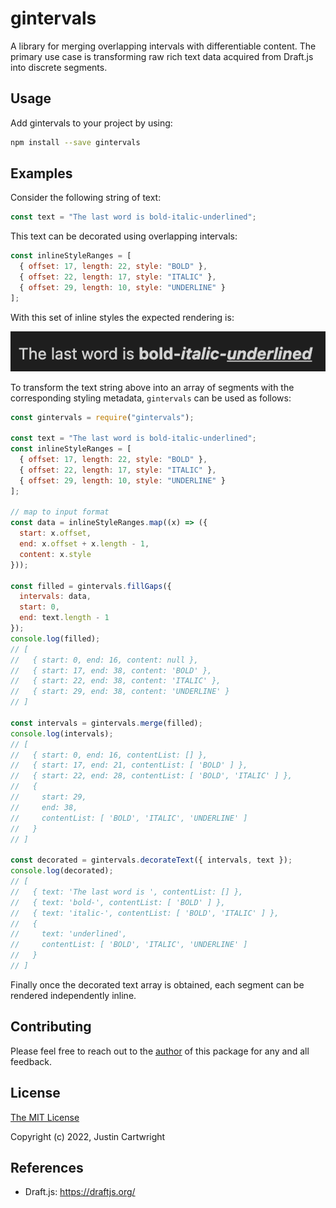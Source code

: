 # gintervals

A library for merging overlapping intervals with differentiable content. The primary use case is transforming
raw rich text data acquired from Draft.js into discrete segments.

## Usage

Add gintervals to your project by using:

```sh
npm install --save gintervals
```

## Examples

Consider the following string of text:

```js
const text = "The last word is bold-italic-underlined";
```

This text can be decorated using overlapping intervals:

```js
const inlineStyleRanges = [
  { offset: 17, length: 22, style: "BOLD" },
  { offset: 22, length: 17, style: "ITALIC" },
  { offset: 29, length: 10, style: "UNDERLINE" }
];
```

With this set of inline styles the expected rendering is:

![rendered text](./assets/rendered.png)

To transform the text string above into an array of segments with the
corresponding styling metadata, `gintervals` can be used as follows:

```js
const gintervals = require("gintervals");

const text = "The last word is bold-italic-underlined";
const inlineStyleRanges = [
  { offset: 17, length: 22, style: "BOLD" },
  { offset: 22, length: 17, style: "ITALIC" },
  { offset: 29, length: 10, style: "UNDERLINE" }
];

// map to input format
const data = inlineStyleRanges.map((x) => ({
  start: x.offset,
  end: x.offset + x.length - 1,
  content: x.style
}));

const filled = gintervals.fillGaps({
  intervals: data,
  start: 0,
  end: text.length - 1
});
console.log(filled);
// [
//   { start: 0, end: 16, content: null },
//   { start: 17, end: 38, content: 'BOLD' },
//   { start: 22, end: 38, content: 'ITALIC' },
//   { start: 29, end: 38, content: 'UNDERLINE' }
// ]

const intervals = gintervals.merge(filled);
console.log(intervals);
// [
//   { start: 0, end: 16, contentList: [] },
//   { start: 17, end: 21, contentList: [ 'BOLD' ] },
//   { start: 22, end: 28, contentList: [ 'BOLD', 'ITALIC' ] },
//   {
//     start: 29,
//     end: 38,
//     contentList: [ 'BOLD', 'ITALIC', 'UNDERLINE' ]
//   }
// ]

const decorated = gintervals.decorateText({ intervals, text });
console.log(decorated);
// [
//   { text: 'The last word is ', contentList: [] },
//   { text: 'bold-', contentList: [ 'BOLD' ] },
//   { text: 'italic-', contentList: [ 'BOLD', 'ITALIC' ] },
//   {
//     text: 'underlined',
//     contentList: [ 'BOLD', 'ITALIC', 'UNDERLINE' ]
//   }
// ]
```

Finally once the decorated text array is obtained, each segment can be rendered independently inline.

## Contributing

Please feel free to reach out to the [author](mailto:cartwright.76@gmail.com) of this package
for any and all feedback.

## License

[The MIT License](http://opensource.org/licenses/MIT)

Copyright (c) 2022, Justin Cartwright

## References

- Draft.js: https://draftjs.org/
